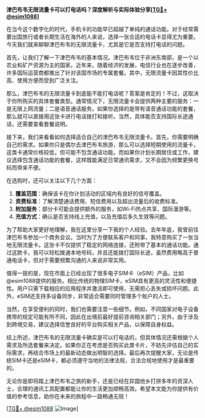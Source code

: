 **津巴布韦无限流量卡可以打电话吗？深度解析与实际体验分享[[TG💪+ @esim1088](https://t.me/s/esim1088)]**

在当今这个数字化的时代，手机卡的功能早已超越了单纯的通话功能。对于经常需要出国旅行或者长期生活在海外的人来说，选择一张合适的电话卡显得尤为重要。今天我们就来聊聊津巴布韦的无限流量卡，尤其是它是否支持打电话的问题。

首先，让我们了解一下津巴布韦的基本情况。津巴布韦位于非洲东南部，是一个以农业和矿产资源为主的国家。近年来，随着经济的发展，电信行业也在逐步改善，许多国际运营商都推出了针对该国市场的专属套餐。其中，无限流量卡因其性价比高、使用方便而受到广泛关注。

那么，津巴布韦的无限流量卡到底能不能打电话呢？答案是肯定的！不过，这取决于你所购买的具体套餐类型。通常情况下，无限流量卡会提供两种主要的服务：一是无限上网流量；二是语音通话服务。如果你选择的是带有语音通话功能的套餐，那么就可以直接用这张卡进行电话拨打和接听。当然，具体能否支持国际长途通话，还需要查看套餐说明。

接下来，我们来看看如何选择适合自己的津巴布韦无限流量卡。首先，你需要明确自己的需求。如果你只是偶尔去津巴布韦旅游，那么可以选择短期使用的流量卡，这类卡通常价格较低，但可能不包含通话功能。而如果你计划长期居住或工作，建议选择包含通话功能的套餐，这样既能满足日常通讯需求，又不会因为频繁更换号码而带来不便。

在选购时，还可以关注以下几个方面：

1. **覆盖范围**：确保该卡在你计划活动的区域内有良好的信号覆盖。
2. **资费标准**：了解清楚通话费用、短信费用以及超出流量后的收费标准。
3. **附加服务**：部分卡可能会提供额外的服务，如Wi-Fi热点共享、国际漫游等。
4. **充值方式**：确认是否支持线上充值，以及充值后多久生效等问题。

为了帮助大家更好地理解，我在这里分享一下我的个人经验。去年年底，我曾前往津巴布韦参加一个商务会议。当时为了方便联系客户和同事，我特意购买了一张当地无限流量卡。这张卡不仅提供了稳定的网络连接，还附带了基本的通话功能。通过这款卡，我可以轻松拨通本地号码，并且还能拨打国际长途，虽然费用略高于普通电话卡，但对于需要频繁沟通的人来说非常实用。

值得一提的是，现在市面上已经出现了很多电子SIM卡（eSIM）产品，比如@esim1088提供的服务。相比传统的物理SIM卡，eSIM具有更高的灵活性和便捷性。用户只需下载相应的应用程序并激活即可使用，无需担心丢失或损坏问题。此外，eSIM还支持多设备同步，非常适合需要同时管理多个账户的人士。

当然，在享受便利的同时，我们也需要注意一些细节。例如，不同国家对电子设备携带的规定可能有所不同，因此在出境前最好提前咨询相关部门；另外，由于涉及到跨境交易，建议选择信誉良好的平台购买相关产品，以保障自身权益。

综上所述，津巴布韦的无限流量卡确实是可以打电话的，但具体情况还需根据个人需求及所选套餐来决定。如果你正在考虑是否购买此类卡片，不妨先评估自己的实际需求，再结合市场上的最新动态做出明智的选择。最后再次提醒大家，无论是传统SIM卡还是eSIM卡，都必须遵守当地的法律法规，合法合规地使用才是最重要的。

无论你是即将踏上津巴布韦之旅的新手，还是已经在异国他乡打拼多年的资深人士，合理的通讯工具配置都能让你的生活更加顺畅高效。希望本文能为你提供有价值的参考信息，助你在未来的旅程中一路畅通无阻！

[[TG💪+ @esim1088](https://t.me/s/esim1088) ![Image](https://i.postimg.cc/4NQfJmqS/Snipaste-2025-05-13-00-14-12.png)]